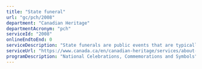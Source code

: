 ```yaml
---
title: "State funeral"
url: "gc/pch/2008"
department: "Canadian Heritage"
departmentAcronym: "pch"
serviceId: "2008"
onlineEndtoEnd: 0
serviceDescription: "State funerals are public events that are typically held to honour special Canadians and members of the royal family. As these are public events, they are offered and organized by the Government of Canada. These events must also allow as many Canadians as possible to  pay tribute to great Canadian citizens. These tributes take various forms: website dedicated to the deceased including visual products (photos or videos), publications on social media, physical or online condolence books, broadcast ceremonies, paper and electronic programs, etc."
serviceUrl: "https://www.canada.ca/en/canadian-heritage/services/about-state-funerals.html"
programDescription: "National Celebrations, Commemorations and Symbols"
---
```

